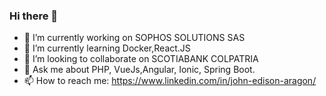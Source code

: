 ### Hi there 👋

- 🔭 I’m currently working on SOPHOS SOLUTIONS SAS
- 🌱 I’m currently learning Docker,React.JS
- 👯 I’m looking to collaborate on SCOTIABANK COLPATRIA
- 💬 Ask me about PHP, VueJs,Angular, Ionic, Spring Boot.
- 📫 How to reach me: https://www.linkedin.com/in/john-edison-aragon/

